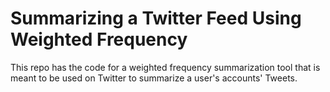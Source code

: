 # Summarizing a Twitter Feed Using Weighted Frequency
This repo has the code for a weighted frequency summarization tool that is meant to be used on Twitter to summarize a user's accounts' Tweets.
